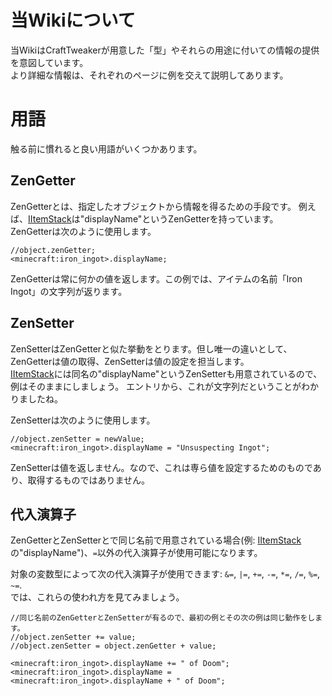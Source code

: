 # 当Wikiについて

当WikiはCraftTweakerが用意した「型」やそれらの用途に付いての情報の提供を意図しています。  
より詳細な情報は、それぞれのページに例を交えて説明してあります。

# 用語

触る前に慣れると良い用語がいくつかあります。

## ZenGetter

ZenGetterとは、指定したオブジェクトから情報を得るための手段です。 例えば、[IItemStack](/Vanilla/Items/IItemStack/)は"displayName"というZenGetterを持っています。  
ZenGetterは次のように使用します。

```zenscript
//object.zenGetter;
<minecraft:iron_ingot>.displayName;
```

ZenGetterは常に何かの値を返します。この例では、アイテムの名前「Iron Ingot」の文字列が返ります。

## ZenSetter

ZenSetterはZenGetterと似た挙動をとります。但し唯一の違いとして、ZenGetterは値の取得、ZenSetterは値の設定を担当します。  
[IItemStack](/Vanilla/Items/IItemStack/)には同名の"displayName"というZenSetterも用意されているので、例はそのままにしましょう。 エントリから、これが文字列だということがわかりましたね。

ZenSetterは次のように使用します。

```zenscript
//object.zenSetter = newValue;
<minecraft:iron_ingot>.displayName = "Unsuspecting Ingot";
```

ZenSetterは値を返しません。なので、これは専ら値を設定するためのものであり、取得するものではありません。

## 代入演算子

ZenGetterとZenSetterとで同じ名前で用意されている場合(例: [IItemStack](/Vanilla/Items/IItemStack/)の"displayName")、`=`以外の代入演算子が使用可能になります。

対象の変数型によって次の代入演算子が使用できます: `&=`, `|=`, `+=`, `-=`, `*=`, `/=`, `%=`, `~=`.  
では、これらの使われ方を見てみましょう。

```zenscript
//同じ名前のZenGetterとZenSetterが有るので、最初の例とその次の例は同じ動作をします。
//object.zenSetter += value;
//object.zenSetter = object.zenGetter + value;

<minecraft:iron_ingot>.displayName += " of Doom";
<minecraft:iron_ingot>.displayName = <minecraft:iron_ingot>.displayName + " of Doom";
```